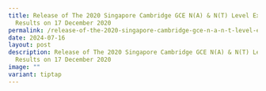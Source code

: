 ```yaml
---
title: Release of The 2020 Singapore Cambridge GCE N(A) & N(T) Level Exam
  Results on 17 December 2020
permalink: /release-of-the-2020-singapore-cambridge-gce-n-a-n-t-level-exam-results-on-17-december-2020/
date: 2024-07-16
layout: post
description: Release of The 2020 Singapore Cambridge GCE N(A) & N(T) Level Exam
  Results on 17 December 2020
image: ""
variant: tiptap
---
```

<p></p>
